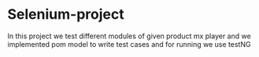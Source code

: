 # Selenium-project
In this project we test different modules of given product mx player and we implemented pom model to write test cases and for running we use testNG
